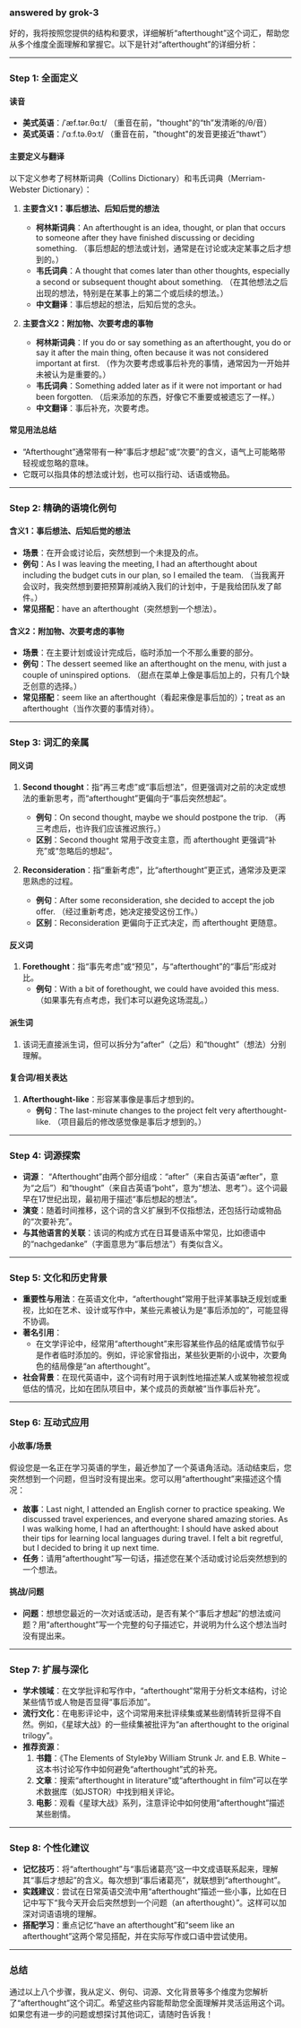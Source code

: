 ### answered by grok-3
好的，我将按照您提供的结构和要求，详细解析“afterthought”这个词汇，帮助您从多个维度全面理解和掌握它。以下是针对“afterthought”的详细分析：

---

### Step 1: 全面定义

#### 读音
- **美式英语**：/ˈæf.tər.θɑːt/ （重音在前，"thought"的“th”发清晰的/θ/音）
- **英式英语**：/ˈɑːf.tə.θɔːt/ （重音在前，"thought"的发音更接近“thawt”）

#### 主要定义与翻译
以下定义参考了柯林斯词典（Collins Dictionary）和韦氏词典（Merriam-Webster Dictionary）：

1. **主要含义1：事后想法、后知后觉的想法**
   - **柯林斯词典**：An afterthought is an idea, thought, or plan that occurs to someone after they have finished discussing or deciding something. （事后想起的想法或计划，通常是在讨论或决定某事之后才想到的。）
   - **韦氏词典**：A thought that comes later than other thoughts, especially a second or subsequent thought about something. （在其他想法之后出现的想法，特别是在某事上的第二个或后续的想法。）
   - **中文翻译**：事后想起的想法，后知后觉的念头。

2. **主要含义2：附加物、次要考虑的事物**
   - **柯林斯词典**：If you do or say something as an afterthought, you do or say it after the main thing, often because it was not considered important at first. （作为次要考虑或事后补充的事情，通常因为一开始并未被认为是重要的。）
   - **韦氏词典**：Something added later as if it were not important or had been forgotten. （后来添加的东西，好像它不重要或被遗忘了一样。）
   - **中文翻译**：事后补充，次要考虑。

#### 常见用法总结
- “Afterthought”通常带有一种“事后才想起”或“次要”的含义，语气上可能略带轻视或忽略的意味。
- 它既可以指具体的想法或计划，也可以指行动、话语或物品。

---

### Step 2: 精确的语境化例句

#### 含义1：事后想法、后知后觉的想法
- **场景**：在开会或讨论后，突然想到一个未提及的点。
- **例句**：As I was leaving the meeting, I had an afterthought about including the budget cuts in our plan, so I emailed the team. （当我离开会议时，我突然想到要把预算削减纳入我们的计划中，于是我给团队发了邮件。）
- **常见搭配**：have an afterthought（突然想到一个想法）。

#### 含义2：附加物、次要考虑的事物
- **场景**：在主要计划或设计完成后，临时添加一个不那么重要的部分。
- **例句**：The dessert seemed like an afterthought on the menu, with just a couple of uninspired options. （甜点在菜单上像是事后加上的，只有几个缺乏创意的选择。）
- **常见搭配**：seem like an afterthought（看起来像是事后加的）；treat as an afterthought（当作次要的事情对待）。

---

### Step 3: 词汇的亲属

#### 同义词
1. **Second thought**：指“再三考虑”或“事后想法”，但更强调对之前的决定或想法的重新思考，而“afterthought”更偏向于“事后突然想起”。
   - **例句**：On second thought, maybe we should postpone the trip. （再三考虑后，也许我们应该推迟旅行。）
   - **区别**：Second thought 常用于改变主意，而 afterthought 更强调“补充”或“忽略后的想起”。

2. **Reconsideration**：指“重新考虑”，比“afterthought”更正式，通常涉及更深思熟虑的过程。
   - **例句**：After some reconsideration, she decided to accept the job offer. （经过重新考虑，她决定接受这份工作。）
   - **区别**：Reconsideration 更偏向于正式决定，而 afterthought 更随意。

#### 反义词
1. **Forethought**：指“事先考虑”或“预见”，与“afterthought”的“事后”形成对比。
   - **例句**：With a bit of forethought, we could have avoided this mess. （如果事先有点考虑，我们本可以避免这场混乱。）

#### 派生词
1. 该词无直接派生词，但可以拆分为“after”（之后）和“thought”（想法）分别理解。

#### 复合词/相关表达
1. **Afterthought-like**：形容某事像是事后才想到的。
   - **例句**：The last-minute changes to the project felt very afterthought-like. （项目最后的修改感觉像是事后才想到的。）

---

### Step 4: 词源探索

- **词源**： “Afterthought”由两个部分组成：“after”（来自古英语“æfter”，意为“之后”）和“thought”（来自古英语“þoht”，意为“想法、思考”）。这个词最早在17世纪出现，最初用于描述“事后想起的想法”。
- **演变**：随着时间推移，这个词的含义扩展到不仅指想法，还包括行动或物品的“次要补充”。
- **与其他语言的关联**：该词的构成方式在日耳曼语系中常见，比如德语中的“nachgedanke”（字面意思为“事后想法”）有类似含义。

---

### Step 5: 文化和历史背景

- **重要性与用法**：在英语文化中，“afterthought”常用于批评某事缺乏规划或重视，比如在艺术、设计或写作中，某些元素被认为是“事后添加的”，可能显得不协调。
- **著名引用**：
  - 在文学评论中，经常用“afterthought”来形容某些作品的结尾或情节似乎是作者临时添加的。例如，评论家曾指出，某些狄更斯的小说中，次要角色的结局像是“an afterthought”。
- **社会背景**：在现代英语中，这个词有时用于讽刺性地描述某人或某物被忽视或低估的情况，比如在团队项目中，某个成员的贡献被“当作事后补充”。

---

### Step 6: 互动式应用

#### 小故事/场景
假设您是一名正在学习英语的学生，最近参加了一个英语角活动。活动结束后，您突然想到一个问题，但当时没有提出来。您可以用“afterthought”来描述这个情况：
- **故事**：Last night, I attended an English corner to practice speaking. We discussed travel experiences, and everyone shared amazing stories. As I was walking home, I had an afterthought: I should have asked about their tips for learning local languages during travel. I felt a bit regretful, but I decided to bring it up next time.
- **任务**：请用“afterthought”写一句话，描述您在某个活动或讨论后突然想到的一个想法。

#### 挑战/问题
- **问题**：想想您最近的一次对话或活动，是否有某个“事后才想起”的想法或问题？用“afterthought”写一个完整的句子描述它，并说明为什么这个想法当时没有提出来。

---

### Step 7: 扩展与深化

- **学术领域**：在文学批评和写作中，“afterthought”常用于分析文本结构，讨论某些情节或人物是否显得“事后添加”。
- **流行文化**：在电影评论中，这个词常用来批评续集或某些剧情转折显得不自然。例如，《星球大战》的一些续集被批评为“an afterthought to the original trilogy”。
- **推荐资源**：
  1. **书籍**：《The Elements of Style》by William Strunk Jr. and E.B. White – 这本书讨论写作中如何避免“afterthought”式的补充。
  2. **文章**：搜索“afterthought in literature”或“afterthought in film”可以在学术数据库（如JSTOR）中找到相关评论。
  3. **电影**：观看《星球大战》系列，注意评论中如何使用“afterthought”描述某些剧情。

---

### Step 8: 个性化建议

- **记忆技巧**：将“afterthought”与“事后诸葛亮”这一中文成语联系起来，理解其“事后才想起”的含义。每次想到“事后诸葛亮”，就联想到“afterthought”。
- **实践建议**：尝试在日常英语交流中用“afterthought”描述一些小事，比如在日记中写下“我今天开会后突然想到一个问题（an afterthought）”。这样可以加深对词语语境的理解。
- **搭配学习**：重点记忆“have an afterthought”和“seem like an afterthought”这两个常见搭配，并在实际写作或口语中尝试使用。

---

### 总结
通过以上八个步骤，我从定义、例句、词源、文化背景等多个维度为您解析了“afterthought”这个词汇。希望这些内容能帮助您全面理解并灵活运用这个词。如果您有进一步的问题或想探讨其他词汇，请随时告诉我！